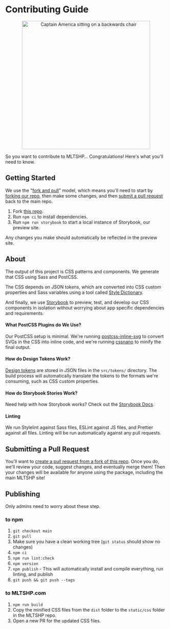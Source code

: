 # Contributing Guide

<p align="center"><img alt="Captain America sitting on a backwards chair" src="https://res.cloudinary.com/cloudfour/image/upload/c_scale,f_auto,q_auto,w_800/v1580506044/america_obfr70.jpg" width="400" /></p>

So you want to contribute to MLTSHP… Congratulations! Here's what you'll need to know.

## Getting Started

We use the "[fork and pull](https://docs.github.com/en/pull-requests/collaborating-with-pull-requests/getting-started/about-collaborative-development-models)" model, which means you'll need to start by [forking our repo](https://docs.github.com/en/get-started/quickstart/fork-a-repo#forking-a-repository), then make some changes, and then [submit a pull request](https://docs.github.com/en/free-pro-team@latest/github/collaborating-with-issues-and-pull-requests/creating-a-pull-request-from-a-fork) back to the main repo.

1. Fork [this repo](https://github.com/MLTSHP/mltshp-patterns/).
1. Run `npm ci` to install dependencies.
1. Run `npm run storybook` to start a local instance of Storybook, our preview site.

Any changes you make should automatically be reflected in the preview site.

## About

The output of this project is CSS patterns and components. We generate that CSS using Sass and PostCSS.

The CSS depends on JSON tokens, which are converted into CSS custom properties and Sass variables using a tool called [Style Dictionary](https://amzn.github.io/style-dictionary/).

And finally, we use [Storybook](https://storybook.js.org/) to preview, test, and develop our CSS components in isolation without worrying about app specific dependencies and requirements.

#### What PostCSS Plugins do We Use?

Our PostCSS setup is minimal. We're running [postcss-inline-svg](https://www.npmjs.com/package/postcss-inline-svg) to convert SVGs in the CSS into inline code, and we're running [cssnano](https://cssnano.co/) to minify the final output.

#### How do Design Tokens Work?

[Design tokens](https://amzn.github.io/style-dictionary/#/tokens) are stored in JSON files in the `src/tokens/` directory. The build process will automatically translate the tokens to the formats we're consuming, such as CSS custom properties.

#### How do Storybook Stories Work?

Need help with how Storybook works? Check out the [Storybook Docs](https://storybook.js.org/docs/react/get-started/why-storybook).

#### Linting

We run Stylelint against Sass files, ESLint against JS files, and Prettier against all files. Linting will be run automatically against any pull requests.

## Submitting a Pull Request

You'll want to [create a pull request from a fork of this repo](https://docs.github.com/en/free-pro-team@latest/github/collaborating-with-issues-and-pull-requests/creating-a-pull-request-from-a-fork). Once you do, we'll review your code, suggest changes, and eventually merge them! Then your changes will be available for anyone using the package, including the main MLTSHP site!

## Publishing

Only admins need to worry about these step.

### to npm

1. `git checkout main`
1. `git pull`
1. Make sure you have a clean working tree (`git status` should show no changes)
1. `npm ci`
1. `npm run lint:check`
1. `npm version`
1. `npm publish` - This will automatically install and compile everything, run linting, and publish
1. `git push && git push --tags`

### to MLTSHP.com

1. `npm run build`
1. Copy the minified CSS files from the `dist` folder to the `static/css` folder in the MLTSHP repo.
1. Open a new PR for the updated CSS files.
